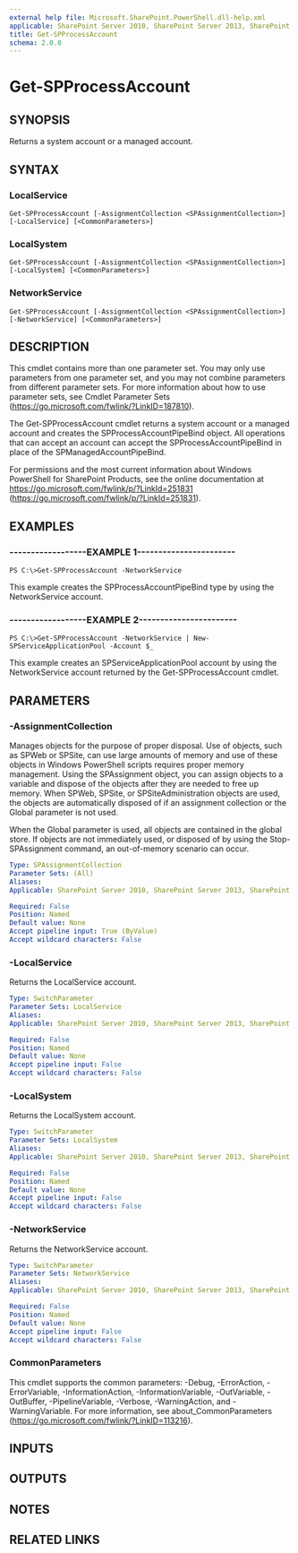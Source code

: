 ```yaml
---
external help file: Microsoft.SharePoint.PowerShell.dll-help.xml
applicable: SharePoint Server 2010, SharePoint Server 2013, SharePoint Server 2016, SharePoint Server 2019
title: Get-SPProcessAccount
schema: 2.0.0
---
```


# Get-SPProcessAccount

## SYNOPSIS

Returns a system account or a managed account.



## SYNTAX

### LocalService
```
Get-SPProcessAccount [-AssignmentCollection <SPAssignmentCollection>] [-LocalService] [<CommonParameters>]
```

### LocalSystem
```
Get-SPProcessAccount [-AssignmentCollection <SPAssignmentCollection>] [-LocalSystem] [<CommonParameters>]
```

### NetworkService
```
Get-SPProcessAccount [-AssignmentCollection <SPAssignmentCollection>] [-NetworkService] [<CommonParameters>]
```

## DESCRIPTION
This cmdlet contains more than one parameter set.
You may only use parameters from one parameter set, and you may not combine parameters from different parameter sets.
For more information about how to use parameter sets, see Cmdlet Parameter Sets (https://go.microsoft.com/fwlink/?LinkID=187810).

The Get-SPProcessAccount cmdlet returns a system account or a managed account and creates the SPProcessAccountPipeBind object.
All operations that can accept an account can accept the SPProcessAccountPipeBind in place of the SPManagedAccountPipeBind.

For permissions and the most current information about Windows PowerShell for SharePoint Products, see the online documentation at https://go.microsoft.com/fwlink/p/?LinkId=251831 (https://go.microsoft.com/fwlink/p/?LinkId=251831).

## EXAMPLES

### ------------------EXAMPLE 1----------------------- 
```
PS C:\>Get-SPProcessAccount -NetworkService
```

This example creates the SPProcessAccountPipeBind type by using the NetworkService account.

### ------------------EXAMPLE 2----------------------- 
```
PS C:\>Get-SPProcessAccount -NetworkService | New-SPServiceApplicationPool -Account $_
```

This example creates an SPServiceApplicationPool account by using the NetworkService account returned by the Get-SPProcessAccount cmdlet.

## PARAMETERS

### -AssignmentCollection
Manages objects for the purpose of proper disposal.
Use of objects, such as SPWeb or SPSite, can use large amounts of memory and use of these objects in Windows PowerShell scripts requires proper memory management.
Using the SPAssignment object, you can assign objects to a variable and dispose of the objects after they are needed to free up memory.
When SPWeb, SPSite, or SPSiteAdministration objects are used, the objects are automatically disposed of if an assignment collection or the Global parameter is not used.

When the Global parameter is used, all objects are contained in the global store.
If objects are not immediately used, or disposed of by using the Stop-SPAssignment command, an out-of-memory scenario can occur.

```yaml
Type: SPAssignmentCollection
Parameter Sets: (All)
Aliases: 
Applicable: SharePoint Server 2010, SharePoint Server 2013, SharePoint Server 2016, SharePoint Server 2019

Required: False
Position: Named
Default value: None
Accept pipeline input: True (ByValue)
Accept wildcard characters: False
```

### -LocalService
Returns the LocalService account.

```yaml
Type: SwitchParameter
Parameter Sets: LocalService
Aliases: 
Applicable: SharePoint Server 2010, SharePoint Server 2013, SharePoint Server 2016, SharePoint Server 2019

Required: False
Position: Named
Default value: None
Accept pipeline input: False
Accept wildcard characters: False
```

### -LocalSystem
Returns the LocalSystem account.

```yaml
Type: SwitchParameter
Parameter Sets: LocalSystem
Aliases: 
Applicable: SharePoint Server 2010, SharePoint Server 2013, SharePoint Server 2016, SharePoint Server 2019

Required: False
Position: Named
Default value: None
Accept pipeline input: False
Accept wildcard characters: False
```

### -NetworkService
Returns the NetworkService account.

```yaml
Type: SwitchParameter
Parameter Sets: NetworkService
Aliases: 
Applicable: SharePoint Server 2010, SharePoint Server 2013, SharePoint Server 2016, SharePoint Server 2019

Required: False
Position: Named
Default value: None
Accept pipeline input: False
Accept wildcard characters: False
```

### CommonParameters
This cmdlet supports the common parameters: -Debug, -ErrorAction, -ErrorVariable, -InformationAction, -InformationVariable, -OutVariable, -OutBuffer, -PipelineVariable, -Verbose, -WarningAction, and -WarningVariable. For more information, see about_CommonParameters (https://go.microsoft.com/fwlink/?LinkID=113216).

## INPUTS

## OUTPUTS

## NOTES

## RELATED LINKS

